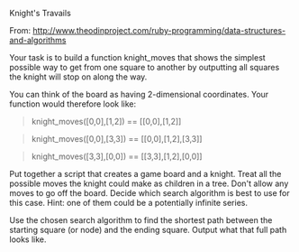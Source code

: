 Knight's Travails


From:
http://www.theodinproject.com/ruby-programming/data-structures-and-algorithms

Your task is to build a function knight_moves that shows the simplest possible way to get from one square to another by outputting all squares the knight will stop on along the way.

You can think of the board as having 2-dimensional coordinates. Your function would therefore look like:

> knight_moves([0,0],[1,2]) == [[0,0],[1,2]]

> knight_moves([0,0],[3,3]) == [[0,0],[1,2],[3,3]]

> knight_moves([3,3],[0,0]) == [[3,3],[1,2],[0,0]]

Put together a script that creates a game board and a knight. Treat all the possible moves the knight could make as children in a tree. Don't allow any moves to go off the board. Decide which search algorithm is best to use for this case. Hint: one of them could be a potentially infinite series.

Use the chosen search algorithm to find the shortest path between the starting square (or node) and the ending square. Output what that full path looks like.